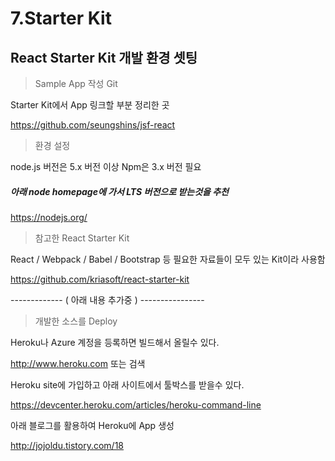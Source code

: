 # 7.Starter Kit

## React Starter Kit 개발 환경 셋팅

> Sample App 작성 Git

Starter Kit에서 App 링크할 부분 정리한 곳

https://github.com/seungshins/jsf-react

> 환경 설정

node.js 버전은 5.x 버전 이상 Npm은 3.x 버전 필요

##### 아래 node homepage에 가서 LTS 버전으로 받는것을 추천

https://nodejs.org/

> 참고한 React Starter Kit

React / Webpack / Babel / Bootstrap 등 필요한 자료들이 모두 있는 Kit이라 사용함

https://github.com/kriasoft/react-starter-kit


> 


------------- ( 아래 내용 추가중 ) ----------------

> 개발한 소스를 Deploy

Heroku나 Azure 계정을 등록하면 빌드해서 올릴수 있다. 

http://www.heroku.com 또는 검색

Heroku site에 가입하고 아래 사이트에서 툴박스를 받을수 있다.

https://devcenter.heroku.com/articles/heroku-command-line

아래 블로그를 활용하여 Heroku에 App 생성

http://jojoldu.tistory.com/18


